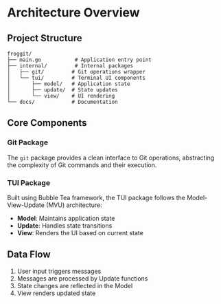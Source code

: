 # Architecture Overview

## Project Structure
```
froggit/
├── main.go           # Application entry point
├── internal/         # Internal packages
│   ├── git/         # Git operations wrapper
│   └── tui/         # Terminal UI components
│       ├── model/   # Application state
│       ├── update/  # State updates
│       └── view/    # UI rendering
└── docs/            # Documentation
```

## Core Components

### Git Package
The `git` package provides a clean interface to Git operations, abstracting the complexity of Git commands and their execution.

### TUI Package
Built using Bubble Tea framework, the TUI package follows the Model-View-Update (MVU) architecture:

- **Model**: Maintains application state
- **Update**: Handles state transitions
- **View**: Renders the UI based on current state

## Data Flow
1. User input triggers messages
2. Messages are processed by Update functions
3. State changes are reflected in the Model
4. View renders updated state